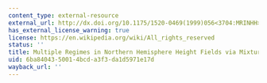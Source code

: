```yaml
---
content_type: external-resource
external_url: http://dx.doi.org/10.1175/1520-0469(1999)056<3704:MRINHH>2.0.CO;2
has_external_license_warning: true
license: https://en.wikipedia.org/wiki/All_rights_reserved
status: ''
title: Multiple Regimes in Northern Hemisphere Height Fields via MixtureModel Clustering
uid: 6ba84043-5001-4bcd-a3f3-da1d5971e17d
wayback_url: ''
---
```

